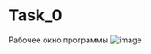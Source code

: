# Task_0
Рабочее окно программы
![image](https://user-images.githubusercontent.com/113628391/190592510-91494bfc-62c5-46cd-93e9-e0699f8cd051.png)
